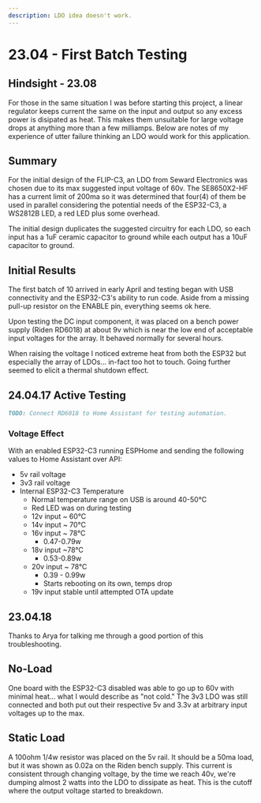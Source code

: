 ```yaml
---
description: LDO idea doesn't work.
---
```


# 23.04 - First Batch Testing

## Hindsight - 23.08

For those in the same situation I was before starting this project, a linear regulator keeps current the same on the input and output so any excess power is disipated as heat. This makes them unsuitable for large voltage drops at anything more than a few milliamps. Below are notes of my experience of utter failure thinking an LDO would work for this application.

## Summary

For the initial design of the FLIP-C3, an LDO from Seward Electronics was chosen due to its max suggested input voltage of 60v. The SE8650X2-HF has a current limit of 200ma so it was determined that four(4) of them be used in parallel considering the potential needs of the ESP32-C3, a WS2812B LED, a red LED plus some overhead.

The initial design duplicates the suggested circuitry for each LDO, so each input has a 1uF ceramic capacitor to ground while each output has a 10uF capacitor to ground.

## Initial Results

The first batch of 10 arrived in early April and testing began with USB connectivity and the ESP32-C3's ability to run code. Aside from a missing pull-up resistor on the ENABLE pin, everything seems ok here.&#x20;

Upon testing the DC input component, it was placed on a bench power supply (Riden RD6018) at about 9v which is near the low end of acceptable input voltages for the array. It behaved normally for several hours.

When raising the voltage I noticed extreme heat from both the ESP32 but especially the array of LDOs... in-fact too hot to touch. Going further seemed to elicit a thermal shutdown effect.

## 24.04.17 Active Testing

```markdown
TODO: Connect RD6018 to Home Assistant for testing automation.
```

### Voltage Effect

With an enabled ESP32-C3 running ESPHome and sending the following values to Home Assistant over API:

* 5v rail voltage
* 3v3 rail voltage
* Internal ESP32-C3 Temperature
  * Normal temperature range on USB is around 40-50°C
  * Red LED was on during testing
  * 12v input \~ 60°C
  * 14v input \~ 70°C
  * 16v input \~ 78°C
    * 0.47-0.79w
  * 18v input \~78°C
    * 0.53-0.89w
  * 20v input \~ 78°C
    * 0.39 - 0.99w&#x20;
    * Starts rebooting on its own, temps drop
  * 19v input stable until attempted OTA update

## 23.04.18&#x20;

Thanks to Arya for talking me through a good portion of this troubleshooting.

## No-Load

One board with the ESP32-C3 disabled was able to go up to 60v with minimal heat... what I would describe as "not cold." The 3v3 LDO was still connected and both put out their respective 5v and 3.3v at arbitrary input voltages up to the max.&#x20;

## Static Load

A 100ohm 1/4w resistor was placed on the 5v rail. It should be a 50ma load, but it was shown as 0.02a on the Riden bench supply. This current is consistent through changing voltage, by the time we reach 40v, we're dumping almost 2 watts into the LDO to dissipate as heat. This is the cutoff where the output voltage started to breakdown.











